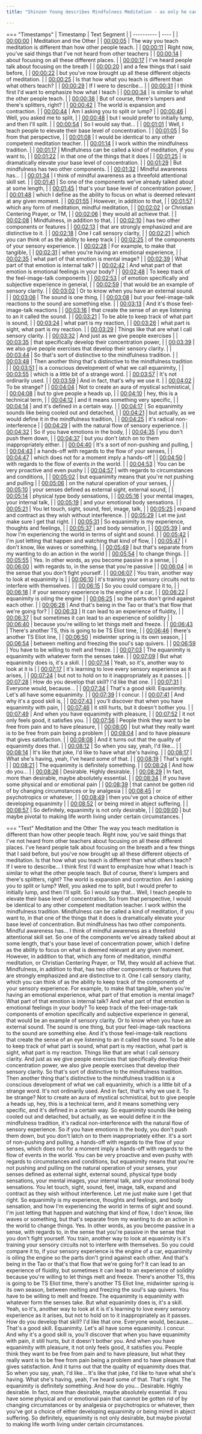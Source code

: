 ```yaml
---
title: "Shinzen Young describes Mindfulness Meditation - as only he can."

---
```

=== "Timestamps"
    | Timestamp | Text Segment |
    | ---------- | ----  |
    | [00:00:00](https://www.youtube.com/watch?v=1J9LQbImU1c&t=0) |  Meditation and the Other |
    | [00:00:05](https://www.youtube.com/watch?v=1J9LQbImU1c&t=5) |  The way you teach meditation is different than how other people teach. |
    | [00:00:11](https://www.youtube.com/watch?v=1J9LQbImU1c&t=11) |  Right now, you've said things that I've not heard from other teachers |
    | [00:00:14](https://www.youtube.com/watch?v=1J9LQbImU1c&t=14) |  about focusing on all these different places. |
    | [00:00:17](https://www.youtube.com/watch?v=1J9LQbImU1c&t=17) |  I've heard people talk about focusing on the breath |
    | [00:00:20](https://www.youtube.com/watch?v=1J9LQbImU1c&t=20) |  and a few things that I said before, |
    | [00:00:22](https://www.youtube.com/watch?v=1J9LQbImU1c&t=22) |  but you've now brought up all these different objects of meditation. |
    | [00:00:25](https://www.youtube.com/watch?v=1J9LQbImU1c&t=25) |  Is that how what you teach is different than what others teach? |
    | [00:00:29](https://www.youtube.com/watch?v=1J9LQbImU1c&t=29) |  If I were to describe... |
    | [00:00:31](https://www.youtube.com/watch?v=1J9LQbImU1c&t=31) |  I think first I'd want to emphasize how what I teach |
    | [00:00:34](https://www.youtube.com/watch?v=1J9LQbImU1c&t=34) |  is similar to what the other people teach. |
    | [00:00:38](https://www.youtube.com/watch?v=1J9LQbImU1c&t=38) |  But of course, there's lumpers and there's splitters, right? |
    | [00:00:42](https://www.youtube.com/watch?v=1J9LQbImU1c&t=42) |  The world is expansion and contraction. |
    | [00:00:44](https://www.youtube.com/watch?v=1J9LQbImU1c&t=44) |  Am I asking you to split or lump? |
    | [00:00:46](https://www.youtube.com/watch?v=1J9LQbImU1c&t=46) |  Well, you asked me to split, |
    | [00:00:48](https://www.youtube.com/watch?v=1J9LQbImU1c&t=48) |  but I would prefer to initially lump, and then I'll split. |
    | [00:00:54](https://www.youtube.com/watch?v=1J9LQbImU1c&t=54) |  So I would say that... |
    | [00:01:01](https://www.youtube.com/watch?v=1J9LQbImU1c&t=61) |  Well, I teach people to elevate their base level of concentration. |
    | [00:01:05](https://www.youtube.com/watch?v=1J9LQbImU1c&t=65) |  So from that perspective, |
    | [00:01:08](https://www.youtube.com/watch?v=1J9LQbImU1c&t=68) |  I would be identical to any other competent meditation teacher. |
    | [00:01:14](https://www.youtube.com/watch?v=1J9LQbImU1c&t=74) |  I work within the mindfulness tradition. |
    | [00:01:17](https://www.youtube.com/watch?v=1J9LQbImU1c&t=77) |  Mindfulness can be called a kind of meditation, if you want to, |
    | [00:01:22](https://www.youtube.com/watch?v=1J9LQbImU1c&t=82) |  in that one of the things that it does |
    | [00:01:25](https://www.youtube.com/watch?v=1J9LQbImU1c&t=85) |  is dramatically elevate your base level of concentration. |
    | [00:01:29](https://www.youtube.com/watch?v=1J9LQbImU1c&t=89) |  But mindfulness has two other components. |
    | [00:01:32](https://www.youtube.com/watch?v=1J9LQbImU1c&t=92) |  Mindful awareness has... |
    | [00:01:34](https://www.youtube.com/watch?v=1J9LQbImU1c&t=94) |  I think of mindful awareness as a threefold attentional skill set. |
    | [00:01:41](https://www.youtube.com/watch?v=1J9LQbImU1c&t=101) |  So one of the components we've already talked about at some length, |
    | [00:01:45](https://www.youtube.com/watch?v=1J9LQbImU1c&t=105) |  that's your base level of concentration power, |
    | [00:01:48](https://www.youtube.com/watch?v=1J9LQbImU1c&t=108) |  which I define as the ability to focus on what is deemed relevant at any given moment. |
    | [00:01:55](https://www.youtube.com/watch?v=1J9LQbImU1c&t=115) |  However, in addition to that, |
    | [00:01:57](https://www.youtube.com/watch?v=1J9LQbImU1c&t=117) |  which any form of meditation, mindful meditation, |
    | [00:02:02](https://www.youtube.com/watch?v=1J9LQbImU1c&t=122) |  or Christian Centering Prayer, or TM, |
    | [00:02:06](https://www.youtube.com/watch?v=1J9LQbImU1c&t=126) |  they would all achieve that. |
    | [00:02:08](https://www.youtube.com/watch?v=1J9LQbImU1c&t=128) |  Mindfulness, in addition to that, |
    | [00:02:10](https://www.youtube.com/watch?v=1J9LQbImU1c&t=130) |  has two other components or features |
    | [00:02:13](https://www.youtube.com/watch?v=1J9LQbImU1c&t=133) |  that are strongly emphasized and are distinctive to it. |
    | [00:02:18](https://www.youtube.com/watch?v=1J9LQbImU1c&t=138) |  One I call sensory clarity, |
    | [00:02:21](https://www.youtube.com/watch?v=1J9LQbImU1c&t=141) |  which you can think of as the ability to keep track |
    | [00:02:25](https://www.youtube.com/watch?v=1J9LQbImU1c&t=145) |  of the components of your sensory experience. |
    | [00:02:28](https://www.youtube.com/watch?v=1J9LQbImU1c&t=148) |  For example, to make that tangible, |
    | [00:02:31](https://www.youtube.com/watch?v=1J9LQbImU1c&t=151) |  when you're having an emotional experience, |
    | [00:02:35](https://www.youtube.com/watch?v=1J9LQbImU1c&t=155) |  what part of that emotion is mental image? |
    | [00:02:39](https://www.youtube.com/watch?v=1J9LQbImU1c&t=159) |  What part of that emotion is internal talk? |
    | [00:02:42](https://www.youtube.com/watch?v=1J9LQbImU1c&t=162) |  And what part of that emotion is emotional feelings in your body? |
    | [00:02:48](https://www.youtube.com/watch?v=1J9LQbImU1c&t=168) |  To keep track of the feel-image-talk components |
    | [00:02:53](https://www.youtube.com/watch?v=1J9LQbImU1c&t=173) |  of emotion specifically and subjective experience in general, |
    | [00:02:59](https://www.youtube.com/watch?v=1J9LQbImU1c&t=179) |  that would be an example of sensory clarity. |
    | [00:03:02](https://www.youtube.com/watch?v=1J9LQbImU1c&t=182) |  Or to know when you have an external sound. |
    | [00:03:06](https://www.youtube.com/watch?v=1J9LQbImU1c&t=186) |  The sound is one thing, |
    | [00:03:08](https://www.youtube.com/watch?v=1J9LQbImU1c&t=188) |  but your feel-image-talk reactions to the sound are something else. |
    | [00:03:13](https://www.youtube.com/watch?v=1J9LQbImU1c&t=193) |  And it's those feel-image-talk reactions |
    | [00:03:16](https://www.youtube.com/watch?v=1J9LQbImU1c&t=196) |  that create the sense of an eye listening to an it called the sound. |
    | [00:03:21](https://www.youtube.com/watch?v=1J9LQbImU1c&t=201) |  To be able to keep track of what part is sound, |
    | [00:03:24](https://www.youtube.com/watch?v=1J9LQbImU1c&t=204) |  what part is my reaction, |
    | [00:03:26](https://www.youtube.com/watch?v=1J9LQbImU1c&t=206) |  what part is sight, what part is my reaction. |
    | [00:03:29](https://www.youtube.com/watch?v=1J9LQbImU1c&t=209) |  Things like that are what I call sensory clarity. |
    | [00:03:32](https://www.youtube.com/watch?v=1J9LQbImU1c&t=212) |  And just as we give people exercises |
    | [00:03:35](https://www.youtube.com/watch?v=1J9LQbImU1c&t=215) |  that specifically develop their concentration power, |
    | [00:03:39](https://www.youtube.com/watch?v=1J9LQbImU1c&t=219) |  we also give people exercises that develop their sensory clarity. |
    | [00:03:44](https://www.youtube.com/watch?v=1J9LQbImU1c&t=224) |  So that's sort of distinctive to the mindfulness tradition. |
    | [00:03:48](https://www.youtube.com/watch?v=1J9LQbImU1c&t=228) |  Then another thing that's distinctive to the mindfulness tradition |
    | [00:03:51](https://www.youtube.com/watch?v=1J9LQbImU1c&t=231) |  is a conscious development of what we call equanimity, |
    | [00:03:55](https://www.youtube.com/watch?v=1J9LQbImU1c&t=235) |  which is a little bit of a strange word. |
    | [00:03:57](https://www.youtube.com/watch?v=1J9LQbImU1c&t=237) |  It's not ordinarily used. |
    | [00:03:59](https://www.youtube.com/watch?v=1J9LQbImU1c&t=239) |  And in fact, that's why we use it. |
    | [00:04:02](https://www.youtube.com/watch?v=1J9LQbImU1c&t=242) |  To be strange? |
    | [00:04:04](https://www.youtube.com/watch?v=1J9LQbImU1c&t=244) |  Not to create an aura of mystical schmistical, |
    | [00:04:08](https://www.youtube.com/watch?v=1J9LQbImU1c&t=248) |  but to give people a heads up, |
    | [00:04:10](https://www.youtube.com/watch?v=1J9LQbImU1c&t=250) |  hey, this is a technical term, |
    | [00:04:12](https://www.youtube.com/watch?v=1J9LQbImU1c&t=252) |  and it means something very specific, |
    | [00:04:14](https://www.youtube.com/watch?v=1J9LQbImU1c&t=254) |  and it's defined in a certain way. |
    | [00:04:17](https://www.youtube.com/watch?v=1J9LQbImU1c&t=257) |  So equanimity sounds like being cooled out and detached, |
    | [00:04:21](https://www.youtube.com/watch?v=1J9LQbImU1c&t=261) |  but actually, as we would define it in the mindfulness tradition, |
    | [00:04:25](https://www.youtube.com/watch?v=1J9LQbImU1c&t=265) |  it's radical non-interference |
    | [00:04:29](https://www.youtube.com/watch?v=1J9LQbImU1c&t=269) |  with the natural flow of sensory experience. |
    | [00:04:32](https://www.youtube.com/watch?v=1J9LQbImU1c&t=272) |  So if you have emotions in the body, |
    | [00:04:35](https://www.youtube.com/watch?v=1J9LQbImU1c&t=275) |  you don't push them down, |
    | [00:04:37](https://www.youtube.com/watch?v=1J9LQbImU1c&t=277) |  but you don't latch on to them inappropriately either. |
    | [00:04:40](https://www.youtube.com/watch?v=1J9LQbImU1c&t=280) |  It's a sort of non-pushing and pulling, |
    | [00:04:43](https://www.youtube.com/watch?v=1J9LQbImU1c&t=283) |  a hands-off with regards to the flow of your senses, |
    | [00:04:47](https://www.youtube.com/watch?v=1J9LQbImU1c&t=287) |  which does not for a moment imply a hands-off |
    | [00:04:50](https://www.youtube.com/watch?v=1J9LQbImU1c&t=290) |  with regards to the flow of events in the world. |
    | [00:04:53](https://www.youtube.com/watch?v=1J9LQbImU1c&t=293) |  You can be very proactive and even pushy |
    | [00:04:57](https://www.youtube.com/watch?v=1J9LQbImU1c&t=297) |  with regards to circumstances and conditions, |
    | [00:05:02](https://www.youtube.com/watch?v=1J9LQbImU1c&t=302) |  but equanimity means that you're not pushing and pulling |
    | [00:05:06](https://www.youtube.com/watch?v=1J9LQbImU1c&t=306) |  on the natural operation of your senses, |
    | [00:05:10](https://www.youtube.com/watch?v=1J9LQbImU1c&t=310) |  your senses defined as external sight, external sound, |
    | [00:05:14](https://www.youtube.com/watch?v=1J9LQbImU1c&t=314) |  physical type body sensations, |
    | [00:05:16](https://www.youtube.com/watch?v=1J9LQbImU1c&t=316) |  your mental images, your internal talk, |
    | [00:05:19](https://www.youtube.com/watch?v=1J9LQbImU1c&t=319) |  and your emotional body sensations. |
    | [00:05:21](https://www.youtube.com/watch?v=1J9LQbImU1c&t=321) |  You let touch, sight, sound, feel, image, talk, |
    | [00:05:25](https://www.youtube.com/watch?v=1J9LQbImU1c&t=325) |  expand and contract as they wish without interference. |
    | [00:05:29](https://www.youtube.com/watch?v=1J9LQbImU1c&t=329) |  Let me just make sure I get that right. |
    | [00:05:31](https://www.youtube.com/watch?v=1J9LQbImU1c&t=331) |  So equanimity is my experience, thoughts and feelings, |
    | [00:05:37](https://www.youtube.com/watch?v=1J9LQbImU1c&t=337) |  and body sensation, |
    | [00:05:39](https://www.youtube.com/watch?v=1J9LQbImU1c&t=339) |  and how I'm experiencing the world in terms of sight and sound. |
    | [00:05:42](https://www.youtube.com/watch?v=1J9LQbImU1c&t=342) |  I'm just letting that happen and watching that kind of flow, |
    | [00:05:47](https://www.youtube.com/watch?v=1J9LQbImU1c&t=347) |  I don't know, like waves or something, |
    | [00:05:49](https://www.youtube.com/watch?v=1J9LQbImU1c&t=349) |  but that's separate from my wanting to do an action in the world |
    | [00:05:54](https://www.youtube.com/watch?v=1J9LQbImU1c&t=354) |  to change things. |
    | [00:05:55](https://www.youtube.com/watch?v=1J9LQbImU1c&t=355) |  Yes. In other words, as you become passive in a sense, |
    | [00:06:00](https://www.youtube.com/watch?v=1J9LQbImU1c&t=360) |  with regards to, in the sense that you're passive |
    | [00:06:04](https://www.youtube.com/watch?v=1J9LQbImU1c&t=364) |  in the sense that you don't fight yourself. |
    | [00:06:07](https://www.youtube.com/watch?v=1J9LQbImU1c&t=367) |  You train, another way to look at equanimity is |
    | [00:06:10](https://www.youtube.com/watch?v=1J9LQbImU1c&t=370) |  it's training your sensory circuits not to interfere with themselves. |
    | [00:06:15](https://www.youtube.com/watch?v=1J9LQbImU1c&t=375) |  So you could compare it to, |
    | [00:06:18](https://www.youtube.com/watch?v=1J9LQbImU1c&t=378) |  if your sensory experience is the engine of a car, |
    | [00:06:22](https://www.youtube.com/watch?v=1J9LQbImU1c&t=382) |  equanimity is oiling the engine |
    | [00:06:25](https://www.youtube.com/watch?v=1J9LQbImU1c&t=385) |  so the parts don't grind against each other. |
    | [00:06:28](https://www.youtube.com/watch?v=1J9LQbImU1c&t=388) |  And that's being in the Tao or that's that flow that we're going for? |
    | [00:06:33](https://www.youtube.com/watch?v=1J9LQbImU1c&t=393) |  It can lead to an experience of fluidity, |
    | [00:06:37](https://www.youtube.com/watch?v=1J9LQbImU1c&t=397) |  but sometimes it can lead to an experience of solidity |
    | [00:06:40](https://www.youtube.com/watch?v=1J9LQbImU1c&t=400) |  because you're willing to let things melt and freeze. |
    | [00:06:43](https://www.youtube.com/watch?v=1J9LQbImU1c&t=403) |  There's another TS, this is going to be TS Eliot time, |
    | [00:06:46](https://www.youtube.com/watch?v=1J9LQbImU1c&t=406) |  there's another TS Eliot line, |
    | [00:06:50](https://www.youtube.com/watch?v=1J9LQbImU1c&t=410) |  midwinter spring is its own season, |
    | [00:06:54](https://www.youtube.com/watch?v=1J9LQbImU1c&t=414) |  between melting and freezing the soul's sap quivers. |
    | [00:06:59](https://www.youtube.com/watch?v=1J9LQbImU1c&t=419) |  You have to be willing to melt and freeze. |
    | [00:07:03](https://www.youtube.com/watch?v=1J9LQbImU1c&t=423) |  The equanimity is equanimity with whatever form the senses take. |
    | [00:07:09](https://www.youtube.com/watch?v=1J9LQbImU1c&t=429) |  But what equanimity does is, it's a skill. |
    | [00:07:14](https://www.youtube.com/watch?v=1J9LQbImU1c&t=434) |  Yeah, so it's, another way to look at it is |
    | [00:07:17](https://www.youtube.com/watch?v=1J9LQbImU1c&t=437) |  it's learning to love every sensory experience as it arises, |
    | [00:07:24](https://www.youtube.com/watch?v=1J9LQbImU1c&t=444) |  but not to hold on to it inappropriately as it passes. |
    | [00:07:28](https://www.youtube.com/watch?v=1J9LQbImU1c&t=448) |  How do you develop that skill? I'd like that one. |
    | [00:07:31](https://www.youtube.com/watch?v=1J9LQbImU1c&t=451) |  Everyone would, because... |
    | [00:07:34](https://www.youtube.com/watch?v=1J9LQbImU1c&t=454) |  That's a good skill. Equanimity. Let's all have some equanimity. |
    | [00:07:39](https://www.youtube.com/watch?v=1J9LQbImU1c&t=459) |  I concur. |
    | [00:07:41](https://www.youtube.com/watch?v=1J9LQbImU1c&t=461) |  And why it's a good skill is, |
    | [00:07:43](https://www.youtube.com/watch?v=1J9LQbImU1c&t=463) |  you'll discover that when you have equanimity with pain, |
    | [00:07:46](https://www.youtube.com/watch?v=1J9LQbImU1c&t=466) |  it still hurts, but it doesn't bother you. |
    | [00:07:49](https://www.youtube.com/watch?v=1J9LQbImU1c&t=469) |  And when you have equanimity with pleasure, |
    | [00:07:52](https://www.youtube.com/watch?v=1J9LQbImU1c&t=472) |  it not only feels good, it satisfies you. |
    | [00:07:56](https://www.youtube.com/watch?v=1J9LQbImU1c&t=476) |  People think they want to be free from pain and to have pleasure, |
    | [00:08:00](https://www.youtube.com/watch?v=1J9LQbImU1c&t=480) |  but what they really want is to be free from pain being a problem |
    | [00:08:04](https://www.youtube.com/watch?v=1J9LQbImU1c&t=484) |  and to have pleasure that gives satisfaction. |
    | [00:08:08](https://www.youtube.com/watch?v=1J9LQbImU1c&t=488) |  And it turns out that the quality of equanimity does that. |
    | [00:08:12](https://www.youtube.com/watch?v=1J9LQbImU1c&t=492) |  So when you say, yeah, I'd like... |
    | [00:08:14](https://www.youtube.com/watch?v=1J9LQbImU1c&t=494) |  It's like that joke, I'd like to have what she's having. |
    | [00:08:17](https://www.youtube.com/watch?v=1J9LQbImU1c&t=497) |  What she's having, yeah, I've heard some of that. |
    | [00:08:19](https://www.youtube.com/watch?v=1J9LQbImU1c&t=499) |  That's right. |
    | [00:08:21](https://www.youtube.com/watch?v=1J9LQbImU1c&t=501) |  The equanimity is definitely something. |
    | [00:08:24](https://www.youtube.com/watch?v=1J9LQbImU1c&t=504) |  And how do you... |
    | [00:08:26](https://www.youtube.com/watch?v=1J9LQbImU1c&t=506) |  Desirable. Highly desirable. |
    | [00:08:29](https://www.youtube.com/watch?v=1J9LQbImU1c&t=509) |  In fact, more than desirable, maybe absolutely essential. |
    | [00:08:34](https://www.youtube.com/watch?v=1J9LQbImU1c&t=514) |  If you have some physical and or emotional pain |
    | [00:08:39](https://www.youtube.com/watch?v=1J9LQbImU1c&t=519) |  that cannot be gotten rid of by changing circumstances or by analgesia |
    | [00:08:45](https://www.youtube.com/watch?v=1J9LQbImU1c&t=525) |  or psychotropics or whatever, |
    | [00:08:49](https://www.youtube.com/watch?v=1J9LQbImU1c&t=529) |  then you've got a choice of either developing equanimity |
    | [00:08:52](https://www.youtube.com/watch?v=1J9LQbImU1c&t=532) |  or being mired in abject suffering. |
    | [00:08:57](https://www.youtube.com/watch?v=1J9LQbImU1c&t=537) |  So definitely, equanimity is not only desirable, |
    | [00:09:00](https://www.youtube.com/watch?v=1J9LQbImU1c&t=540) |  but maybe pivotal to making life worth living under certain circumstances. |

=== "Text"
     Meditation and the Other The way you teach meditation is different than how other people teach. Right now, you've said things that I've not heard from other teachers about focusing on all these different places. I've heard people talk about focusing on the breath and a few things that I said before, but you've now brought up all these different objects of meditation. Is that how what you teach is different than what others teach? If I were to describe... I think first I'd want to emphasize how what I teach is similar to what the other people teach. But of course, there's lumpers and there's splitters, right? The world is expansion and contraction. Am I asking you to split or lump? Well, you asked me to split, but I would prefer to initially lump, and then I'll split. So I would say that... Well, I teach people to elevate their base level of concentration. So from that perspective, I would be identical to any other competent meditation teacher. I work within the mindfulness tradition. Mindfulness can be called a kind of meditation, if you want to, in that one of the things that it does is dramatically elevate your base level of concentration. But mindfulness has two other components. Mindful awareness has... I think of mindful awareness as a threefold attentional skill set. So one of the components we've already talked about at some length, that's your base level of concentration power, which I define as the ability to focus on what is deemed relevant at any given moment. However, in addition to that, which any form of meditation, mindful meditation, or Christian Centering Prayer, or TM, they would all achieve that. Mindfulness, in addition to that, has two other components or features that are strongly emphasized and are distinctive to it. One I call sensory clarity, which you can think of as the ability to keep track of the components of your sensory experience. For example, to make that tangible, when you're having an emotional experience, what part of that emotion is mental image? What part of that emotion is internal talk? And what part of that emotion is emotional feelings in your body? To keep track of the feel-image-talk components of emotion specifically and subjective experience in general, that would be an example of sensory clarity. Or to know when you have an external sound. The sound is one thing, but your feel-image-talk reactions to the sound are something else. And it's those feel-image-talk reactions that create the sense of an eye listening to an it called the sound. To be able to keep track of what part is sound, what part is my reaction, what part is sight, what part is my reaction. Things like that are what I call sensory clarity. And just as we give people exercises that specifically develop their concentration power, we also give people exercises that develop their sensory clarity. So that's sort of distinctive to the mindfulness tradition. Then another thing that's distinctive to the mindfulness tradition is a conscious development of what we call equanimity, which is a little bit of a strange word. It's not ordinarily used. And in fact, that's why we use it. To be strange? Not to create an aura of mystical schmistical, but to give people a heads up, hey, this is a technical term, and it means something very specific, and it's defined in a certain way. So equanimity sounds like being cooled out and detached, but actually, as we would define it in the mindfulness tradition, it's radical non-interference with the natural flow of sensory experience. So if you have emotions in the body, you don't push them down, but you don't latch on to them inappropriately either. It's a sort of non-pushing and pulling, a hands-off with regards to the flow of your senses, which does not for a moment imply a hands-off with regards to the flow of events in the world. You can be very proactive and even pushy with regards to circumstances and conditions, but equanimity means that you're not pushing and pulling on the natural operation of your senses, your senses defined as external sight, external sound, physical type body sensations, your mental images, your internal talk, and your emotional body sensations. You let touch, sight, sound, feel, image, talk, expand and contract as they wish without interference. Let me just make sure I get that right. So equanimity is my experience, thoughts and feelings, and body sensation, and how I'm experiencing the world in terms of sight and sound. I'm just letting that happen and watching that kind of flow, I don't know, like waves or something, but that's separate from my wanting to do an action in the world to change things. Yes. In other words, as you become passive in a sense, with regards to, in the sense that you're passive in the sense that you don't fight yourself. You train, another way to look at equanimity is it's training your sensory circuits not to interfere with themselves. So you could compare it to, if your sensory experience is the engine of a car, equanimity is oiling the engine so the parts don't grind against each other. And that's being in the Tao or that's that flow that we're going for? It can lead to an experience of fluidity, but sometimes it can lead to an experience of solidity because you're willing to let things melt and freeze. There's another TS, this is going to be TS Eliot time, there's another TS Eliot line, midwinter spring is its own season, between melting and freezing the soul's sap quivers. You have to be willing to melt and freeze. The equanimity is equanimity with whatever form the senses take. But what equanimity does is, it's a skill. Yeah, so it's, another way to look at it is it's learning to love every sensory experience as it arises, but not to hold on to it inappropriately as it passes. How do you develop that skill? I'd like that one. Everyone would, because... That's a good skill. Equanimity. Let's all have some equanimity. I concur. And why it's a good skill is, you'll discover that when you have equanimity with pain, it still hurts, but it doesn't bother you. And when you have equanimity with pleasure, it not only feels good, it satisfies you. People think they want to be free from pain and to have pleasure, but what they really want is to be free from pain being a problem and to have pleasure that gives satisfaction. And it turns out that the quality of equanimity does that. So when you say, yeah, I'd like... It's like that joke, I'd like to have what she's having. What she's having, yeah, I've heard some of that. That's right. The equanimity is definitely something. And how do you... Desirable. Highly desirable. In fact, more than desirable, maybe absolutely essential. If you have some physical and or emotional pain that cannot be gotten rid of by changing circumstances or by analgesia or psychotropics or whatever, then you've got a choice of either developing equanimity or being mired in abject suffering. So definitely, equanimity is not only desirable, but maybe pivotal to making life worth living under certain circumstances.